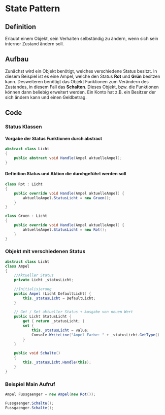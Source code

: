 # State Pattern

## Definition
Erlaubt einem Objekt, sein Verhalten selbständig zu ändern, wenn sich sein interner Zustand ändern soll.

## Aufbau
Zunächst wird ein Objekt benötigt, welches verschiedene Status besitzt.
In diesem Beispiel ist es eine Ampel, welche den Status **Rot** und **Grün** besitzen kann.
Desweiteren benötigt das Objekt Funktionen zum Verändern des Zustandes, in diesem Fall das **Schalten**.
Dieses Objekt, bzw. die Funktionen können dann beliebig erweitert werden.
Ein Konto hat z.B. ein Besitzer der sich ändern kann und einen Geldbetrag.

## Code

### Status Klassen

#### Vorgabe der Status Funktionen durch abstract
```csharp
abstract class Licht
{
	public abstract void Handle(Ampel aktuelleAmpel);
}
```

#### Definition Status und Aktion die durchgeführt werden soll
```csharp
class Rot : Licht
{
	public override void Handle(Ampel aktuelleAmpel) {
		aktuelleAmpel.StatusLicht = new Gruen();
	}
}

class Gruen : Licht
{
	public override void Handle(Ampel aktuelleAmpel) {
		aktuelleAmpel.StatusLicht = new Rot();
	}
}
```

### Objekt mit verschiedenen Status
```csharp
abstract class Licht
class Ampel
{
	//Aktueller Status
	private Licht _statusLicht;
	
	//Initialisierung
	public Ampel (Licht DefaultLicht) {
		this._statusLicht = DefaultLicht;
	}
	
	// Get / Set aktueller Status + Ausgabe von neuen Wert
	public Licht StatusLicht {
		get { return _statusLicht; }
		set { 
			this._statusLicht = value;
			Console.WriteLine("Ampel Farbe: " + _statusLicht.GetType().Name);
		}
	}
	
	public void Schalte()
	{
		this._statusLicht.Handle(this);
	}
}
```

### Beispiel Main Aufruf
```csharp
Ampel Fussgaenger = new Ampel(new Rot());  

Fussgaenger.Schalte();
Fussgaenger.Schalte();
```